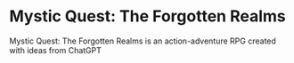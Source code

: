 # Mystic Quest: The Forgotten Realms
Mystic Quest: The Forgotten Realms is an action-adventure RPG created with ideas from ChatGPT
